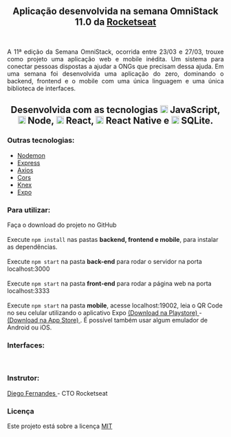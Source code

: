 <!--be-the-hero-->


<h1 align="center"> <img alt="" title="" src="imgs/logo.svg"> </h1>

<h2 align="center"> Aplicação desenvolvida na semana OmniStack 11.0 da <a href="https://rocketseat.com.br/"> Rocketseat </a></h2> <br/>

<p align="justify"> A 11ª edição da Semana OmniStack, ocorrida entre 23/03 e 27/03, 
trouxe como projeto uma aplicação web e mobile inédita. Um sistema para conectar 
pessoas dispostas a ajudar a ONGs que precisam dessa ajuda. Em uma semana foi 
desenvolvida uma aplicação do zero, dominando o backend, frontend e o mobile com 
uma única linguagem e uma única biblioteca de interfaces.</p>

<h2 align="center"> Desenvolvida com as tecnologias <img src="imgs/js.png" height="18" alt="javascript"> JavaScript, 
<img src="imgs/node.png" alt="node" height="18"> Node, <img src="imgs/react.png" alt="react" height="18"> React, 
<img src="imgs/react-native.png" alt="react-native" height="18"> React Native e <img src="imgs/sqlite.png" alt="sqlite" height="18"> SQLite.</h2>

<h3> Outras tecnologias: </h3>
<ul>
  <li> <a href="https://www.npmjs.com/package/nodemon/"> Nodemon </a> </li> 
  <li> <a href="https://expressjs.com/pt-br/"> Express </a> </li>
  <li> <a href="https://www.npmjs.com/package/axios"> Axios </a> </li>
  <li> <a href="https://www.npmjs.com/package/cors"> Cors </a> </li>
  <li> <a href="http://knexjs.org/"> Knex </a> </li>
  <li> <a href="https://expo.io/"> Expo </a> </li>  
</ul>



<h3> Para utilizar: </h3>
<p> Faça o download do projeto no GitHub <br/>
<br/>Execute <code>npm install</code> nas pastas <b>backend, frontend e mobile</b>, para instalar as dependências.<br/>
<br/>Execute <code>npm start</code> na pasta <b>back-end</b> para rodar o servidor na porta localhost:3000<br/>
<br/>Execute <code>npm start</code> na pasta <b>front-end</b> para rodar a página web na porta localhost:3333<br/>
<br/>Execute <code>npm start</code> na pasta <b>mobile</b>, acesse localhost:19002, leia o QR Code no seu 
celular utilizando o aplicativo Expo <a href="https://play.google.com/store/apps/details?id=host.exp.exponent&hl=pt_BR"> (Download na Playstore) </a> -
<a href="https://apps.apple.com/br/app/expo-client/id982107779"> (Download na App Store) </a>. É possível também usar algum emulador de Android ou iOS. 

<h3> Interfaces: </h3>
<p align="center">
    <img alt="" title="" src="imgs/print1.png">
    <img alt="" title="" src="imgs/print2.png">
    <img alt="" title="" src="imgs/print3.png">
    <img alt="" title="" src="imgs/print4.png">
    <img alt="" title="" src="imgs/print5.png">
    <img alt="" title="" src="imgs/print6.png">
    <img alt="" title="" src="imgs/print7.png">
    <img alt="" title="" src="imgs/print8.png">
    <img alt="" title="" src="imgs/print9.png">
</p>
<h3> Instrutor: </h3> 
<a href="https://github.com/diego3g"> Diego Fernandes </a> - CTO Rocketseat

<h3> Licença </h3>
Este projeto está sobre a licença <a href="https://github.com/PauloHenriqueSousa2020/be-the-hero/blob/master/LICENSE.md"> MIT </a>
